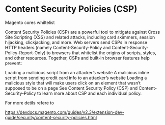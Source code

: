 # Content Security Policies (CSP) 
Magento cores whiltelist

Content Security Policies (CSP) are a powerful tool to mitigate against Cross Site Scripting (XSS) and related attacks, including card skimmers, session hijacking, clickjacking, and more. Web servers send CSPs in response HTTP headers (namely Content-Security-Policy and Content-Security-Policy-Report-Only) to browsers that whitelist the origins of scripts, styles, and other resources. Together, CSPs and built-in browser features help prevent:

Loading a malicious script from an attacker’s website
A malicious inline script from sending credit card info to an attacker’s website
Loading a malicious style that will make users click on an element that wasn’t supposed to be on a page
See Content Security Policy (CSP) and Content-Security-Policy to learn more about CSP and each individual policy.

For more detils refere to

https://devdocs.magento.com/guides/v2.3/extension-dev-guide/security/content-security-policies.html
